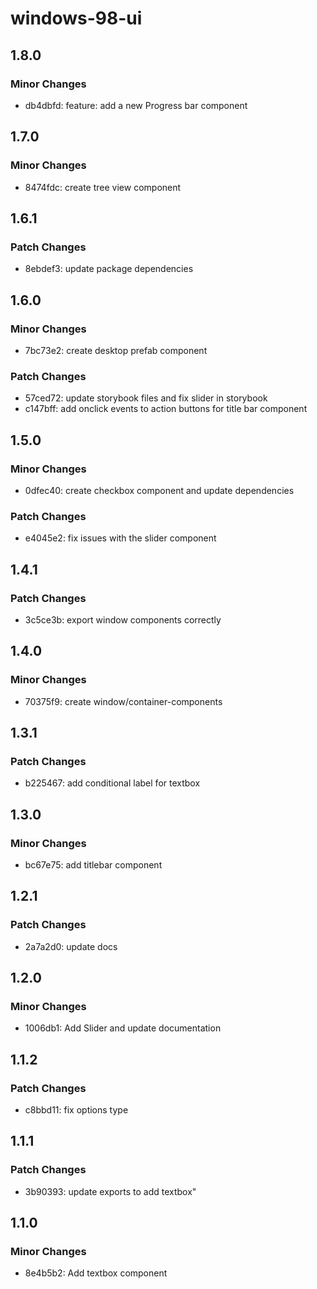 # windows-98-ui

## 1.8.0

### Minor Changes

- db4dbfd: feature: add a new Progress bar component

## 1.7.0

### Minor Changes

- 8474fdc: create tree view component

## 1.6.1

### Patch Changes

- 8ebdef3: update package dependencies

## 1.6.0

### Minor Changes

- 7bc73e2: create desktop prefab component

### Patch Changes

- 57ced72: update storybook files and fix slider in storybook
- c147bff: add onclick events to action buttons for title bar component

## 1.5.0

### Minor Changes

- 0dfec40: create checkbox component and update dependencies

### Patch Changes

- e4045e2: fix issues with the slider component

## 1.4.1

### Patch Changes

- 3c5ce3b: export window components correctly

## 1.4.0

### Minor Changes

- 70375f9: create window/container-components

## 1.3.1

### Patch Changes

- b225467: add conditional label for textbox

## 1.3.0

### Minor Changes

- bc67e75: add titlebar component

## 1.2.1

### Patch Changes

- 2a7a2d0: update docs

## 1.2.0

### Minor Changes

- 1006db1: Add Slider and update documentation

## 1.1.2

### Patch Changes

- c8bbd11: fix options type

## 1.1.1

### Patch Changes

- 3b90393: update exports to add textbox"

## 1.1.0

### Minor Changes

- 8e4b5b2: Add textbox component
